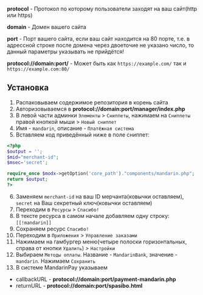 **protocol** - Протокол по которому пользователи заходят на ваш сайт(http или https)

**domain** - Домен вашего сайта

**port** - Порт вашего сайта, если ваш сайт находится на 80 порте, т.е. в адрессной строке после домена через двоеточие не указано число, то данный параметры указывать не прийдётся!

**protocol://domain:port/** - Может быть как `https://example.com/` так и `https://example.com:80/`

## Установка

1. Распаковываем содержимое репозитория в корень сайта
2. Авторизовываемся в **protocol://domain:port/manager/index.php**
3. В левой части админки `Элементы` > `Сниппеты`, нажимаем на `Сниппеты` правой кнопкой мыши > `Новый сниппет`
4. Имя - `mandarin`, описание - `Платёжная система`
5. Вставляем код приведённый ниже в поле сниппет:
```php
<?php
$output = '';
$mid="merchant-id";
$msec='secret';

require_once $modx->getOption('core_path')."components/mandarin.php";
return $output;
?>
```
6. Заменяем `merchant-id` на ваш ID мерчанта(ковычки оставляем), `secret` на Ваш секретный ключ(ковычки оставляем)
7. Переходим в `Ресурсы` > `Спасибо!`
8. В тексте ресурса в самом начале добавляем одну строку: `[[!mandarin]]`
9. Сохраняем ресурс `Спасибо!`
10. Переходим в `Приложения` > `Управление заказами`
11. Нажимаем на гамбургер меню(четыре полоски горизонтальных, справа от кнопки `Удалить`) > `Настройки`
12. Выбираем `Методы оплаты`. Название - `MandarinBank`, значение - `mandarin`. Нажимаем `Сохранить`
13. В системе MandarinPay указываем
- callbackURL - **protocol://domain:port/payment-mandarin.php**
- returnURL - **protocol://domain:port/spasibo.html**
